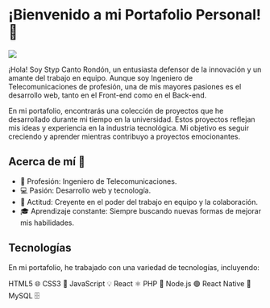 # ¡Bienvenido a mi Portafolio Personal! 👋

![](https://unsplash.com/es/fotos/m_HRfLhgABo)


¡Hola! Soy Styp Canto Rondón, un entusiasta defensor de la innovación y un amante del trabajo en equipo. Aunque soy Ingeniero de Telecomunicaciones de profesión, una de mis mayores pasiones es el desarrollo web, tanto en el Front-end como en el Back-end. 

En mi portafolio, encontrarás una colección de proyectos que he desarrollado durante mi tiempo en la universidad. Estos proyectos reflejan mis ideas y experiencia en la industria tecnológica. Mi objetivo es seguir creciendo y aprender mientras contribuyo a proyectos emocionantes.

## Acerca de mí 🚀

- 💼 Profesión: Ingeniero de Telecomunicaciones.
- 💻 Pasión: Desarrollo web y tecnología.
- 🤝 Actitud: Creyente en el poder del trabajo en equipo y la colaboración.
- 🎓 Aprendizaje constante: Siempre buscando nuevas formas de mejorar mis habilidades.




## Tecnologías

En mi portafolio, he trabajado con una variedad de tecnologías, incluyendo:

HTML5 🌐
CSS3 🎨
JavaScript 💡
React ⚛️
PHP 🐘
Node.js 🟢
React Native 📱
MySQL 🗄️
